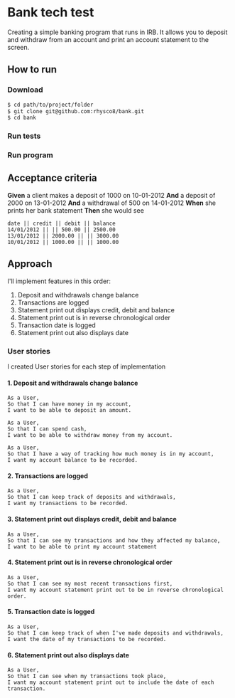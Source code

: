 # Bank tech test

Creating a simple banking program that runs in IRB. It allows you to deposit and withdraw from an account and print an account statement to the screen.

## How to run

### Download

```sh
$ cd path/to/project/folder
$ git clone git@github.com:rhysco8/bank.git
$ cd bank
```

### Run tests
<!--
```sh
$ rspec
``` -->

### Run program
<!--
```sh
$ irb -r './lib/bank_account'
``` -->

## Acceptance criteria

**Given** a client makes a deposit of 1000 on 10-01-2012
**And** a deposit of 2000 on 13-01-2012
**And** a withdrawal of 500 on 14-01-2012
**When** she prints her bank statement
**Then** she would see

```
date || credit || debit || balance
14/01/2012 || || 500.00 || 2500.00
13/01/2012 || 2000.00 || || 3000.00
10/01/2012 || 1000.00 || || 1000.00
```

## Approach

I'll implement features in this order:
1. Deposit and withdrawals change balance
2. Transactions are logged
3. Statement print out displays credit, debit and balance
4. Statement print out is in reverse chronological order
5. Transaction date is logged
6. Statement print out also displays date

### User stories

I created User stories for each step of implementation

#### 1. Deposit and withdrawals change balance

```
As a User,
So that I can have money in my account,
I want to be able to deposit an amount.

As a User,
So that I can spend cash,
I want to be able to withdraw money from my account.

As a User,
So that I have a way of tracking how much money is in my account,
I want my account balance to be recorded.
```

#### 2. Transactions are logged

```
As a User,
So that I can keep track of deposits and withdrawals,
I want my transactions to be recorded.
```
#### 3. Statement print out displays credit, debit and balance

```
As a User,
So that I can see my transactions and how they affected my balance,
I want to be able to print my account statement
```
#### 4. Statement print out is in reverse chronological order

```
As a User,
So that I can see my most recent transactions first,
I want my account statement print out to be in reverse chronological order.
```
#### 5. Transaction date is logged

```
As a User,
So that I can keep track of when I've made deposits and withdrawals,
I want the date of my transactions to be recorded.
```
#### 6. Statement print out also displays date

```
As a User,
So that I can see when my transactions took place,
I want my account statement print out to include the date of each transaction.
```
